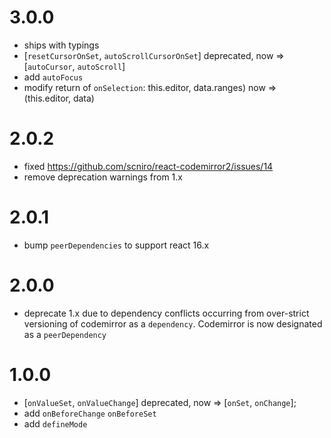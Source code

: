3.0.0
==================
* ships with typings
* [`resetCursorOnSet`, `autoScrollCursorOnSet`] deprecated, now => [`autoCursor`, `autoScroll`]
* add `autoFocus`
* modify return of `onSelection`: this.editor, data.ranges) now => (this.editor, data)

2.0.2
==================
* fixed https://github.com/scniro/react-codemirror2/issues/14
* remove deprecation warnings from 1.x

2.0.1
==================
* bump `peerDependencies` to support react 16.x

2.0.0
==================
* deprecate 1.x due to dependency conflicts occurring from over-strict versioning of codemirror as a `dependency`. Codemirror is now designated as a `peerDependency`

1.0.0
==================
* [`onValueSet`, `onValueChange`] deprecated, now => [`onSet`, `onChange`];
* add `onBeforeChange` `onBeforeSet`
* add `defineMode`